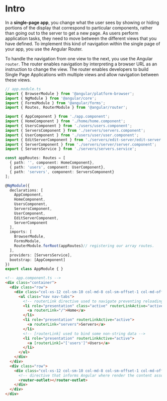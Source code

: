 # Intro
In a **single-page app**, you change what the user sees by showing or hiding portions of the display that correspond to particular components, rather than going out to the server to get a new page. As users perform application tasks, they need to move between the different views that you have defined. To implement this kind of navigation within the single page of your app, you use the Angular Router.

To handle the navigation from one view to the next, you use the Angular `router`.
The router enables navigation by interpreting a browser URL as an instruction to change the view.
The router enables developers to build Single Page Applications with multiple views and allow navigation between these views.


```typescript
// app.module.ts
import { BrowserModule } from '@angular/platform-browser';
import { NgModule } from '@angular/core';
import { FormsModule } from '@angular/forms';
import { Routes, RouterModule } from '@angular/router';

import { AppComponent } from './app.component';
import { HomeComponent } from './home/home.component';
import { UsersComponent } from './users/users.component';
import { ServersComponent } from './servers/servers.component';
import { UserComponent } from './users/user/user.component';
import { EditServerComponent } from './servers/edit-server/edit-server.component';
import { ServerComponent } from './servers/server/server.component';
import { ServersService } from './servers/servers.service';

const appRoutes: Routes = [
  { path: '', component: HomeComponent},
  { path: 'users', component: UserComponent},
  { path: 'servers', component: ServersComponent}
];

@NgModule({
  declarations: [
    AppComponent,
    HomeComponent,
    UsersComponent,
    ServersComponent,
    UserComponent,
    EditServerComponent,
    ServerComponent
  ],
  imports: [
    BrowserModule,
    FormsModule,
    RouterModule.forRoot(appRoutes)// registering our array routes.
  ],
  providers: [ServersService],
  bootstrap: [AppComponent]
})
export class AppModule { }
```


```HTML
<!-- app.component.ts -->
<div class="container">
  <div class="row">
    <div class="col-xs-12 col-sm-10 col-md-8 col-sm-offset-1 col-md-offset-2">
      <ul class="nav nav-tabs">
        <!-- routerLink directive used to navigate preventing reloading page behavior -->
        <li role="presentation" class="active" routerLinkActive="active" [routerLinkActiveOptions]="{exact:true}">
          <a routerLink="/">Home</a>
        </li>
        <li role="presentation" routerLinkActive="active">
          <a routerLink="servers">Servers</a>
        </li>
        <!-- [routerLink] used to bind some non-string data -->
        <li role="presentation" routerLinkActive="active">
          <a [routerLink]="['users']">Users</a>
        </li>
      </ul>
    </div>
  </div>
  <div class="row">
    <div class="col-xs-12 col-sm-10 col-md-8 col-sm-offset-1 col-md-offset-2">
      <!-- directive that informs Angular where render the content associated to a route -->
      <router-outlet></router-outlet>
    </div>
  </div>
</div>
```
